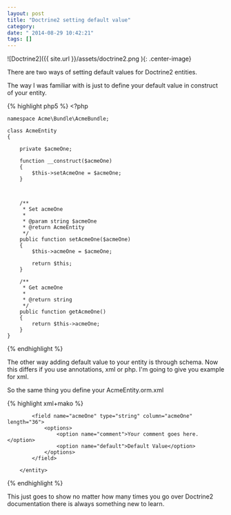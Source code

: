 ```yaml
---
layout: post
title: "Doctrine2 setting default value"
category: 
date: " 2014-08-29 10:42:21"
tags: []
---
```



![Doctrine2]({{ site.url }}/assets/doctrine2.png ){: .center-image}

There are two ways of setting default values for Doctrine2 entities.

The way I was familiar with is just to define your default value in construct of your entity.

{% highlight php5 %}
    <?php

    namespace Acme\Bundle\AcmeBundle;

    class AcmeEntity
    {

        private $acmeOne;

        function __construct($acmeOne)
        {
            $this->setAcmeOne = $acmeOne;
        }



        /**
         * Set acmeOne
         *
         * @param string $acmeOne
         * @return AcmeEntity
         */
        public function setAcmeOne($acmeOne)
        {
            $this->acmeOne = $acmeOne;

            return $this;
        }

        /**
         * Get acmeOne
         *
         * @return string
         */
        public function getAcmeOne()
        {
            return $this->acmeOne;
        }
    }
{% endhighlight %}

The other way adding default value to your entity is through schema.
Now this differs if you use annotations, xml or php.
I'm going to give you example for xml.

So the same thing you define your AcmeEntity.orm.xml

{% highlight xml+mako %}
    <?xml version="1.0" encoding="utf-8"?>
    <doctrine-mapping xmlns="http://doctrine-project.org/schemas/orm/doctrine-mapping"
                      xmlns:xsi="http://www.w3.org/2001/XMLSchema-instance"
                      xsi:schemaLocation="http://doctrine-project.org/schemas/orm/doctrine-mapping http://doctrine-project.org/schemas/orm/doctrine-mapping.xsd">
        <entity name="Acme\Bundle\AcmeBundle\Entity\AcmeEntity" table="acme_entity">
            <id name="id" type="integer" column="id">
                <generator strategy="AUTO"/>
            </id>

            <field name="acmeOne" type="string" column="acmeOne" length="36">
                <options>
                    <option name="comment">Your comment goes here.</option>
                    <option name="default">Default Value</option>
                </options>
            </field>

        </entity>
</doctrine-mapping>
{% endhighlight %}

This just goes to show no matter how many times you go over Doctrine2 documentation there is always
something new to learn.